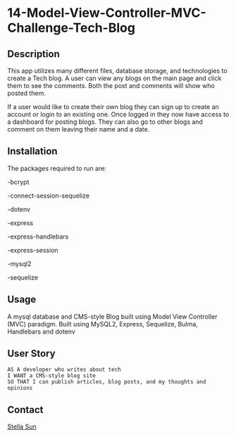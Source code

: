 # 14-Model-View-Controller-MVC-Challenge-Tech-Blog

## Description
This app utilizes many different files, database storage, and technologies to create a Tech blog. A user can view any blogs on the main page and click them to see the comments. Both the post and comments will show who posted them.</br>

If a user would like to create their own blog they can sign up to create an account or login to an existing one. Once logged in they now have access to a dashboard for posting blogs. They can also go to other blogs and comment on them leaving their name and a date.</br>

## Installation
The packages required to run are:

-bcrypt

-connect-session-sequelize

-dotenv

-express

-express-handlebars

-express-session

-mysql2

-sequelize

## Usage
A mysql database and CMS-style Blog built using Model View Controller (MVC) paradigm. Built using MySQL2, Express, Sequelize, Bulma, Handlebars and dotenv

## User Story
```AS A developer who writes about tech```</br>
```I WANT a CMS-style blog site```</br>
```SO THAT I can publish articles, blog posts, and my thoughts and opinions```</br>

## Contact
[Stella Sun](https://github.com/Shuyu-Sun)

